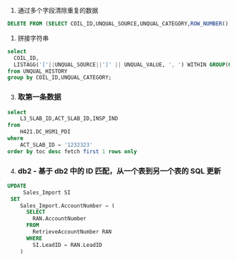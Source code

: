 1. 通过多个字段清除重复的数据

```sql
DELETE FROM (SELECT COIL_ID,UNQUAL_SOURCE,UNQUAL_CATEGORY,ROW_NUMBER() OVER(PARTITION BY COIL_ID,UNQUAL_CATEGORY,UNQUAL_SOURCE ORDER BY COIL_ID) AS RN, a.* FROM TEST a) WHERE rn >1;
```

1. 拼接字符串

```sql
select
  COIL_ID,
  LISTAGG('['||UNQUAL_SOURCE||']' || UNQUAL_VALUE, ', ') WITHIN GROUP(ORDER BY UNQUAL_VALUE ASC) as UNQUAL_VALUE
from UNQUAL_HISTORY
group by COIL_ID,UNQUAL_CATEGORY;
```

3. ### 取第一条数据

```sql
select 
	L3_SLAB_ID,ACT_SLAB_ID,INSP_IND
from
	H421.DC_HSM1_PDI
where
	ACT_SLAB_ID = '1232323'
order by toc desc fetch first 1 rows only
```

4. ### db2 - 基于 db2 中的 ID 匹配，从一个表到另一个表的 SQL 更新

```sql
UPDATE
     Sales_Import SI
 SET
    Sales_Import.AccountNumber = (
      SELECT 
        RAN.AccountNumber
      FROM
        RetrieveAccountNumber RAN
      WHERE  
        SI.LeadID = RAN.LeadID
    )
```
